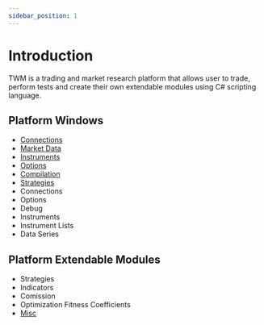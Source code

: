 ```yaml
---
sidebar_position: 1
---
```


# Introduction

TWM is a trading and market research platform that allows user to trade, perform tests and create their own extendable modules using C# scripting language.

## Platform Windows

- [Connections](platform/connections)
- [Market Data](platform/market-data)
- [Instruments](platform/instruments)
- [Options](platform/options)
- [Compilation](platform/compilation)
- [Strategies](platform/strategies)
- Connections
- Options
- Debug
- Instruments
- Instrument Lists
- Data Series

## Platform Extendable Modules

- Strategies
- Indicators
- Comission
- Optimization Fitness Coefficients
- [Misc](code/misc)